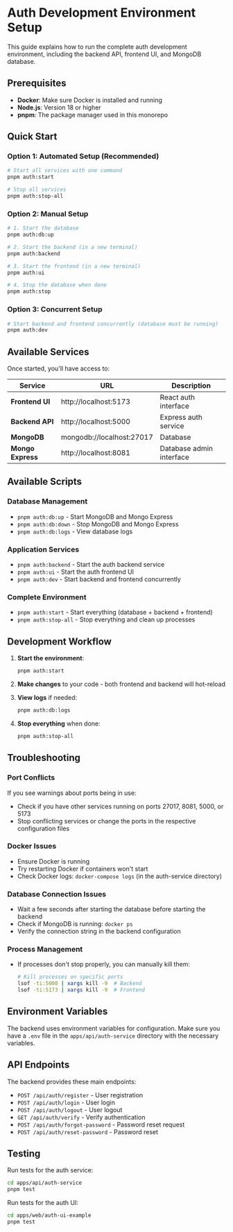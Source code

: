 # Auth Development Environment Setup

This guide explains how to run the complete auth development environment, including the backend API, frontend UI, and MongoDB database.

## Prerequisites

- **Docker**: Make sure Docker is installed and running
- **Node.js**: Version 18 or higher
- **pnpm**: The package manager used in this monorepo

## Quick Start

### Option 1: Automated Setup (Recommended)

```bash
# Start all services with one command
pnpm auth:start

# Stop all services
pnpm auth:stop-all
```

### Option 2: Manual Setup

```bash
# 1. Start the database
pnpm auth:db:up

# 2. Start the backend (in a new terminal)
pnpm auth:backend

# 3. Start the frontend (in a new terminal)
pnpm auth:ui

# 4. Stop the database when done
pnpm auth:stop
```

### Option 3: Concurrent Setup

```bash
# Start backend and frontend concurrently (database must be running)
pnpm auth:dev
```

## Available Services

Once started, you'll have access to:

| Service | URL | Description |
|---------|-----|-------------|
| **Frontend UI** | http://localhost:5173 | React auth interface |
| **Backend API** | http://localhost:5000 | Express auth service |
| **MongoDB** | mongodb://localhost:27017 | Database |
| **Mongo Express** | http://localhost:8081 | Database admin interface |

## Available Scripts

### Database Management
- `pnpm auth:db:up` - Start MongoDB and Mongo Express
- `pnpm auth:db:down` - Stop MongoDB and Mongo Express
- `pnpm auth:db:logs` - View database logs

### Application Services
- `pnpm auth:backend` - Start the auth backend service
- `pnpm auth:ui` - Start the auth frontend UI
- `pnpm auth:dev` - Start backend and frontend concurrently

### Complete Environment
- `pnpm auth:start` - Start everything (database + backend + frontend)
- `pnpm auth:stop-all` - Stop everything and clean up processes

## Development Workflow

1. **Start the environment**:
   ```bash
   pnpm auth:start
   ```

2. **Make changes** to your code - both frontend and backend will hot-reload

3. **View logs** if needed:
   ```bash
   pnpm auth:db:logs
   ```

4. **Stop everything** when done:
   ```bash
   pnpm auth:stop-all
   ```

## Troubleshooting

### Port Conflicts
If you see warnings about ports being in use:
- Check if you have other services running on ports 27017, 8081, 5000, or 5173
- Stop conflicting services or change the ports in the respective configuration files

### Docker Issues
- Ensure Docker is running
- Try restarting Docker if containers won't start
- Check Docker logs: `docker-compose logs` (in the auth-service directory)

### Database Connection Issues
- Wait a few seconds after starting the database before starting the backend
- Check if MongoDB is running: `docker ps`
- Verify the connection string in the backend configuration

### Process Management
- If processes don't stop properly, you can manually kill them:
  ```bash
  # Kill processes on specific ports
  lsof -ti:5000 | xargs kill -9  # Backend
  lsof -ti:5173 | xargs kill -9  # Frontend
  ```

## Environment Variables

The backend uses environment variables for configuration. Make sure you have a `.env` file in the `apps/api/auth-service` directory with the necessary variables.

## API Endpoints

The backend provides these main endpoints:
- `POST /api/auth/register` - User registration
- `POST /api/auth/login` - User login
- `POST /api/auth/logout` - User logout
- `GET /api/auth/verify` - Verify authentication
- `POST /api/auth/forgot-password` - Password reset request
- `POST /api/auth/reset-password` - Password reset

## Testing

Run tests for the auth service:
```bash
cd apps/api/auth-service
pnpm test
```

Run tests for the auth UI:
```bash
cd apps/web/auth-ui-example
pnpm test
``` 